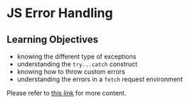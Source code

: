 # JS Error Handling 

## Learning Objectives

- knowing the different type of exceptions
- understanding the `try...catch` construct
- knowing how to throw custom errors
- understanding the errors in a `fetch` request environment

Please refer to [this link](https://web-active-learning.vercel.app/documents/error-handling) for more content.